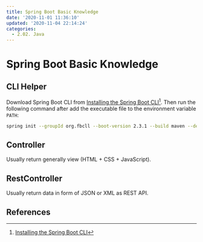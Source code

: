 ```yaml
---
title: Spring Boot Basic Knowledge
date: '2020-11-01 11:36:10'
updated: '2020-11-04 22:14:24'
categories:
  - 2.02. Java
---
```

# Spring Boot Basic Knowledge

## CLI Helper

Download Spring Boot CLI from [Installing the Spring Boot CLI](https://docs.spring.io/spring-boot/docs/current/reference/html/getting-started.html#getting-started-manual-cli-installation)[^1]. Then run the following command after add the executable file to the environment variable `PATH`:

```sh
spring init --groupId org.fbcll --boot-version 2.3.1 --build maven --dependencies web --java-version 11 --artifactId demo --name demo
```

## Controller

Usually return generally view (HTML + CSS + JavaScript).

## RestController

Usually return data in form of JSON or XML as REST API.

## References

[^1]: [Installing the Spring Boot CLI](https://docs.spring.io/spring-boot/docs/current/reference/html/getting-started.html#getting-started-manual-cli-installation)

[^2]: [Initialize a New Project](https://docs.spring.io/spring-boot/docs/current/reference/html/spring-boot-cli.html#cli-init)
